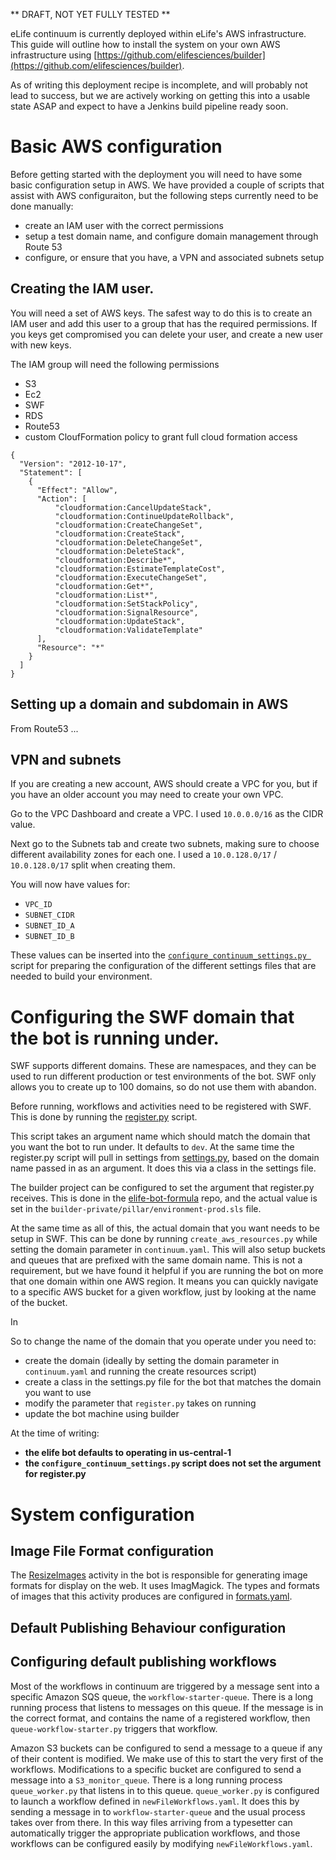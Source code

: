 ** DRAFT, NOT YET FULLY TESTED **

eLife continuum is currently deployed within eLife's AWS infrastructure. This guide will outline how to install the system on your own AWS infrastructure using  [https://github.com/elifesciences/builder](https://github.com/elifesciences/builder).

As of writing this deployment recipe is incomplete, and will probably not lead to success, but we are actively working on getting this into a usable state ASAP and expect to have a Jenkins build pipeline ready soon.

# Basic AWS configuration

Before getting started with the deployment you will need to have some basic configuration setup in AWS. We have provided a couple of scripts that assist with AWS configuraiton, but the following steps currently need to be done manually:

* create an IAM user with the correct permissions  
* setup a test domain name, and configure domain management through Route 53   
* configure, or ensure that you have, a VPN and associated subnets setup  

## Creating the IAM user.

You will need a set of AWS keys. The safest way to do this is to create an IAM user and add this user to a group that has the required permissions. If you keys get compromised you can delete your user, and create a new user with new keys.

The IAM group will need the following permissions

* S3
* Ec2
* SWF
* RDS
* Route53
* custom CloufFormation policy to grant full cloud formation access

```
{
  "Version": "2012-10-17",
  "Statement": [
    {
      "Effect": "Allow",
      "Action": [
          "cloudformation:CancelUpdateStack",
          "cloudformation:ContinueUpdateRollback",
          "cloudformation:CreateChangeSet",
          "cloudformation:CreateStack",
          "cloudformation:DeleteChangeSet",
          "cloudformation:DeleteStack",
          "cloudformation:Describe*",
          "cloudformation:EstimateTemplateCost",
          "cloudformation:ExecuteChangeSet",
          "cloudformation:Get*",
          "cloudformation:List*",
          "cloudformation:SetStackPolicy",
          "cloudformation:SignalResource",
          "cloudformation:UpdateStack",
          "cloudformation:ValidateTemplate"
      ],
      "Resource": "*"
    }
  ]
}
```

## Setting up a domain and subdomain in AWS

From Route53 ...

## VPN and subnets

If you are creating a new account, AWS should create a VPC for you, but if you have an older account you may need to create your own VPC.

Go to the VPC Dashboard and create a VPC. I used `10.0.0.0/16` as the CIDR value.

Next go to the Subnets tab and create two subnets, making sure to choose different availability zones for each one. I used a `10.0.128.0/17` / `10.0.128.0/17` split when creating them.

You will now have values for:

* `VPC_ID`
* `SUBNET_CIDR`
* `SUBNET_ID_A`
* `SUBNET_ID_B`

These values can be inserted into the [`configure_continuum_settings.py
`](https://github.com/elifesciences/elife-continuum-documentation/blob/master/elife-continuum-docs/configure_continuum_settings.py) script for preparing the configuration of the different settings files that are needed to build your environment.


# Configuring the SWF domain that the bot is running under.

SWF supports different domains. These are namespaces, and they can be used to run different production or test environments of the bot. SWF only allows you to create up to 100 domains, so do not use them with abandon.

Before running, workflows and activities need to be registered with SWF. This is done by running the [register.py](https://github.com/elifesciences/elife-bot/blob/develop/register.py) script.

This script takes an argument name which should match the domain that you want the bot to run under. It defaults to `dev`. At the same time the register.py script will pull in settings from [settings.py](https://github.com/elifesciences/elife-bot/blob/develop/settings-example.py), based on the domain name passed in as an argument. It does this via a class in the settings file.

The builder project can be configured to set the argument that register.py receives. This is done in the [elife-bot-formula](https://github.com/elifesciences/elife-bot-formula/blob/master/salt/elife-bot/init.sls#L228) repo, and the actual value is set in the `builder-private/pillar/environment-prod.sls` file.

At the same time as all of this, the actual domain that you want needs to be setup in SWF. This can be done by running `create_aws_resources.py` while setting the domain parameter in `continuum.yaml`. This will also setup buckets and queues that are prefixed with the same domain name. This is not a requirement, but we have found it helpful if you are running the bot on more that one domain within one AWS region. It means you can quickly navigate to a specific AWS bucket for a given workflow, just by looking at the name of the bucket.

In

So to change the name of the domain that you operate under you need to:

* create the domain (ideally by setting the domain parameter in `continuum.yaml` and running the create resources script)  
* create a class in the settings.py file for the bot that matches the domain you want to use  
* modify the parameter that `register.py` takes on running  
* update the bot machine using builder  

At the time of writing:

* **the elife bot defaults to operating in us-central-1**
* **the `configure_continuum_settings.py` script does not set the argument for register.py**

# System configuration

## Image File Format configuration

The [ResizeImages](https://github.com/elifesciences/elife-bot/blob/develop/activity/activity_ResizeImages.py) activity in the bot is responsible for generating image formats for display on the web. It uses ImagMagick. The types and formats of images that this activity produces are configured in [formats.yaml](https://github.com/elifesciences/elife-bot/blob/develop/formats.yaml). 


## Default Publishing Behaviour configuration

## Configuring default publishing workflows

Most of the workflows in continuum are triggered by a message sent into a specific Amazon SQS queue, the `workflow-starter-queue`. There is a long running process that listens to messages on this queue. If the message is in the correct format, and contains the name of a registered workflow, then `queue-workflow-starter.py` triggers that workflow.

Amazon S3 buckets can be configured to send a message to a queue if any of their content is modified. We make use of this to start the very first of the workflows. Modifications to a specific bucket are configured to send a message into a `S3_monitor_queue`. There is a long running process `queue_worker.py` that listens in to this queue. `queue_worker.py` is configured to launch a workflow defined in `newFileWorkflows.yaml`. It does this by sending a message in to `workflow-starter-queue` and the usual process takes over from there. In this way files arriving from a typesetter can automatically trigger the appropriate publication workflows, and those workflows can be configured easily by modifying `newFileWorkflows.yaml`.
